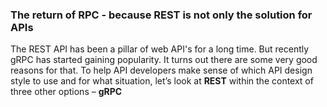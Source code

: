 ### The return of RPC -  because REST is not only the solution for APIs

The REST API has been a pillar of web API's for a long time. But recently gRPC has started gaining popularity. It turns out there are some very good reasons for that.
To help API developers make sense of which API design style to use and for what situation, let’s look at **REST** within the context of three other options – **gRPC**

<!--stackedit_data:
eyJoaXN0b3J5IjpbLTc3MDA3MTM2OSwtMTM0MjIzMjE4LDgxOT
E1NTE4MCwtMTY4NTk0NDUxMiw4NDE3MTg2MjIsNjE0NjAxNTg4
LDE2OTU0NzU5MzEsLTE2NjI2NDk4NzgsNDU4ODk0Mjc2LC0xOD
E2MDU3Njk3LC01MzIwMjM0MzgsLTMwOTEyMzA1Niw0NDMwNDQ1
NjUsLTI1MjU5NzAxNl19
-->